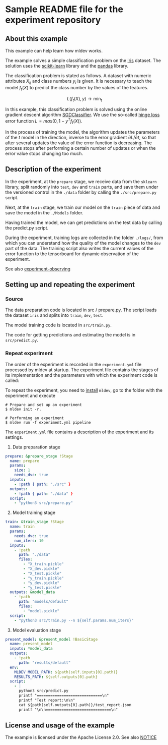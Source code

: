 # Sample README file for the experiment repository

## About this example

This example can help learn how mldev works.

The example solves a simple classification problem on the [iris](https://scikit-learn.org/stable/auto_examples/datasets/plot_iris_dataset.html) dataset.
The solution uses the [scikit-learn](https://scikit-learn.org) library and the [pandas](https://pandas.pydata.org) library.

The classification problem is stated as follows.
A dataset with numeric attributes $`X_ {ij}`$ and class numbers $`y_i`$ is given.
It is necessary to teach the model $`f_t (X)`$ to predict the class number by the values ​​of the features.

```math
L(f_t(X), y) \to \min_t
``` 

In this example, this classification problem is solved using the online gradient descent algorithm [SGDClassifier](https://scikit-learn.org/stable/modules/generated/sklearn.linear_model.SGDClassifier.html).
We use the so-called [hinge loss](https://en.wikipedia.org/wiki/Hinge_loss)
error function $`L = max (0, 1 - y ^ T f_t (X))`$.

In the process of training the model, the algorithm updates the parameters of the $`t`$ model in the direction,
inverse to the error gradient $`\partial L / \partial t`$,
so that after several updates the value of the error function is decreasing.
The process stops after performing a certain number of updates or when the error value stops changing too much.
 
## Description of the experiment

In the experiment, at the `prepare` stage, we receive data from the `sklearn` library,
split randomly into `test`, `dev` and `train` parts, and save them under the versioned
control in the `./data` folder by calling the `./src/prepare.py` script.

Next, at the `train` stage, we train our model on the `train` piece of data and save the model in the `./Models` folder.

Having trained the model, we can get predictions on the test data by calling the predict.py script.

During the experiment, training logs are collected in the folder `./logs/`, from which you can understand
how the quality of the model changes to the `dev` part of the data.
The training script also writes the current values ​​of the error function to the tensorboard for dynamic observation of the experiment.

See also [experiment-observing](#experiment-observing)

## Setting up and repeating the experiment

### Source

The data preparation code is located in src / prepare.py.
The script loads the dataset `iris` and splits into `train`, `dev`, `test`.

The model training code is located in `src/train.py`.

The code for getting predictions and estimating the model is in `src/predict.py`.

### Repeat experiment

The order of the experiment is recorded in the `experiment.yml` file processed by mldev at startup.
The experiment file contains the stages of its implementation and the parameters with which the experiment code is called:

To repeat the experiment, you need to [install](https://gitlab.com/mlrep/mldev/-/blob/develop/README.md) ``mldev``,
go to the folder with the experiment and execute

```
# Prepare and set up an experiment
$ mldev init -r.

# Performing an experiment
$ mldev run -f experiment.yml pipeline
```

The `experiment.yml` file contains a description of the experiment and its settings.

1. Data preparation stage


```yaml
prepare: &prepare_stage !Stage
  name: prepare
  params:
    size: 1
    needs_dvc: true
  inputs:
    - !path { path: "./src" }
  outputs:
    - !path { path: "./data" }
  script:
    - "python3 src/prepare.py"

```

2. Model training stage

```yaml
train: &train_stage !Stage
  name: train
  params:
    needs_dvc: true
    num_iters: 10
  inputs:
    - !path
      path: "./data"
      files:
        - "X_train.pickle"
        - "X_dev.pickle"
        - "X_test.pickle"
        - "y_train.pickle"
        - "y_dev.pickle"
        - "y_test.pickle"
  outputs: &model_data
    - !path
      path: "models/default"
      files:
        - "model.pickle"
  script:
    - "python3 src/train.py --n ${self.params.num_iters}"
```

3. Model evaluation stage

```yaml
present_model: &present_model !BasicStage
  name: present_model
  inputs: *model_data
  outputs:
    - !path
      path: "results/default"
  env:
    MLDEV_MODEL_PATH: ${path(self.inputs[0].path)}
    RESULTS_PATH: ${self.outputs[0].path}
  script:
    - |
      python3 src/predict.py
      printf "=============================\n"
      printf "Test report:\n\n"
      cat ${path(self.outputs[0].path)}/test_report.json
      printf "\n\n=============================\n"
```

## License and usage of the example

The example is licensed under the Apache License 2.0.
See also [NOTICE](https://gitlab.com/mlrep/mldev/-/blob/develop/NOTICE.md)

